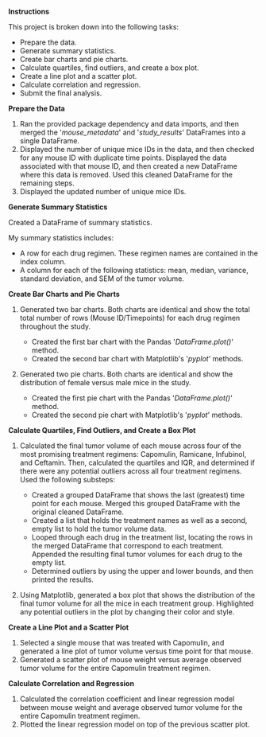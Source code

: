 **Instructions**

This project is broken down into the following tasks:
- Prepare the data.
- Generate summary statistics.
- Create bar charts and pie charts.
- Calculate quartiles, find outliers, and create a box plot.
- Create a line plot and a scatter plot.
- Calculate correlation and regression.
- Submit the final analysis.

**Prepare the Data**

1. Ran the provided package dependency and data imports, and then merged the '*mouse_metadata*' and '*study_results*' DataFrames into a single DataFrame.
2. Displayed the number of unique mice IDs in the data, and then checked for any mouse ID with duplicate time points. Displayed the data associated with that mouse ID, and then created a new DataFrame where this data is removed. Used this cleaned DataFrame for the remaining steps.
3. Displayed the updated number of unique mice IDs.


**Generate Summary Statistics**

Created a DataFrame of summary statistics.

My summary statistics includes:
  - A row for each drug regimen. These regimen names are contained in the index column.
  - A column for each of the following statistics: mean, median, variance, standard deviation, and SEM of the tumor volume.


**Create Bar Charts and Pie Charts**

1. Generated two bar charts. Both charts are identical and show the total total number of rows (Mouse ID/Timepoints) for each drug regimen throughout the study.

    - Created the first bar chart with the Pandas '*DataFrame.plot()*' method.
    - Created the second bar chart with Matplotlib's '*pyplot*' methods.

2. Generated two pie charts. Both charts are identical and show the distribution of female versus male mice in the study.

    - Created the first pie chart with the Pandas '*DataFrame.plot()*' method.
    - Created the second pie chart with Matplotlib's '*pyplot*' methods.


**Calculate Quartiles, Find Outliers, and Create a Box Plot**

1. Calculated the final tumor volume of each mouse across four of the most promising treatment regimens: Capomulin, Ramicane, Infubinol, and Ceftamin. Then, calculated the quartiles and IQR, and determined if there were any potential outliers across all four treatment regimens. Used the following substeps:
     - Created a grouped DataFrame that shows the last (greatest) time point for each mouse. Merged this grouped DataFrame with the original cleaned DataFrame.
     - Created a list that holds the treatment names as well as a second, empty list to hold the tumor volume data.
     - Looped through each drug in the treatment list, locating the rows in the merged DataFrame that correspond to each treatment. Appended the resulting final tumor volumes for each drug to the empty list.
     - Determined outliers by using the upper and lower bounds, and then printed the results.

2. Using Matplotlib, generated a box plot that shows the distribution of the final tumor volume for all the mice in each treatment group. Highlighted any potential outliers in the plot by changing their color and style.


**Create a Line Plot and a Scatter Plot**

1. Selected a single mouse that was treated with Capomulin, and generated a line plot of tumor volume versus time point for that mouse.
2. Generated a scatter plot of mouse weight versus average observed tumor volume for the entire Capomulin treatment regimen.


**Calculate Correlation and Regression**

1. Calculated the correlation coefficient and linear regression model between mouse weight and average observed tumor volume for the entire Capomulin treatment regimen.
2. Plotted the linear regression model on top of the previous scatter plot.
